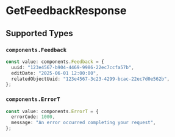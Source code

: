 # GetFeedbackResponse


## Supported Types

### `components.Feedback`

```typescript
const value: components.Feedback = {
  uuid: "123e4567-b904-4469-9986-22ec7ccfa57b",
  editDate: "2025-06-01 12:00:00",
  relatedObjectUuid: "123e4567-3c23-4299-bcac-22ec7d0e562b",
};
```

### `components.ErrorT`

```typescript
const value: components.ErrorT = {
  errorCode: 1000,
  message: "An error occurred completing your request",
};
```

